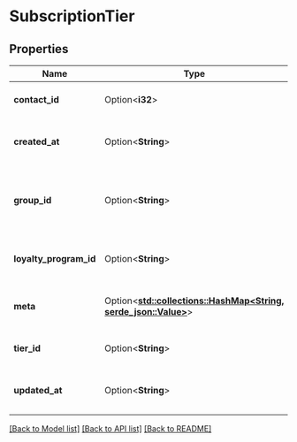 # SubscriptionTier

## Properties

Name | Type | Description | Notes
------------ | ------------- | ------------- | -------------
**contact_id** | Option<**i32**> | Unique identifier of the contact. | [optional]
**created_at** | Option<**String**> | Timestamp when the tier was assigned. | [optional]
**group_id** | Option<**String**> | Unique identifier of the group associated with the tier. | [optional]
**loyalty_program_id** | Option<**String**> | Unique identifier of the loyalty program. | [optional]
**meta** | Option<[**std::collections::HashMap<String, serde_json::Value>**](serde_json::Value.md)> | Additional metadata related to the tier. | [optional]
**tier_id** | Option<**String**> | Unique identifier of the tier. | [optional]
**updated_at** | Option<**String**> | Timestamp when the tier was last updated | [optional]

[[Back to Model list]](../README.md#documentation-for-models) [[Back to API list]](../README.md#documentation-for-api-endpoints) [[Back to README]](../README.md)


